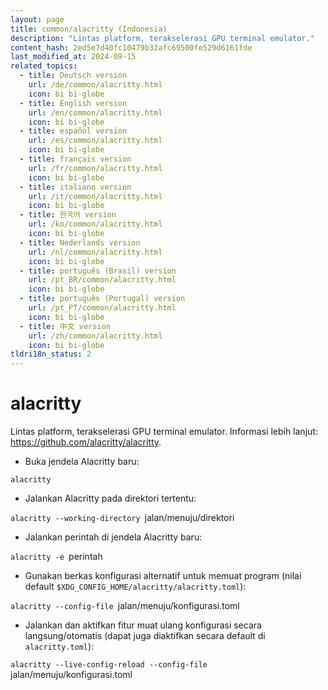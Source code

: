 ```yaml
---
layout: page
title: common/alacritty (Indonesia)
description: "Lintas platform, terakselerasi GPU terminal emulator."
content_hash: 2ed5e7d40fc10479b32afc69500fe529d6161fde
last_modified_at: 2024-09-15
related_topics:
  - title: Deutsch version
    url: /de/common/alacritty.html
    icon: bi bi-globe
  - title: English version
    url: /en/common/alacritty.html
    icon: bi bi-globe
  - title: español version
    url: /es/common/alacritty.html
    icon: bi bi-globe
  - title: français version
    url: /fr/common/alacritty.html
    icon: bi bi-globe
  - title: italiano version
    url: /it/common/alacritty.html
    icon: bi bi-globe
  - title: 한국어 version
    url: /ko/common/alacritty.html
    icon: bi bi-globe
  - title: Nederlands version
    url: /nl/common/alacritty.html
    icon: bi bi-globe
  - title: português (Brasil) version
    url: /pt_BR/common/alacritty.html
    icon: bi bi-globe
  - title: português (Portugal) version
    url: /pt_PT/common/alacritty.html
    icon: bi bi-globe
  - title: 中文 version
    url: /zh/common/alacritty.html
    icon: bi bi-globe
tldri18n_status: 2
---
```

# alacritty

Lintas platform, terakselerasi GPU terminal emulator.
Informasi lebih lanjut: <https://github.com/alacritty/alacritty>.

- Buka jendela Alacritty baru:

`alacritty`

- Jalankan Alacritty pada direktori tertentu:

`alacritty --working-directory `<span class="tldr-var badge badge-pill bg-dark-lm bg-white-dm text-white-lm text-dark-dm font-weight-bold">jalan/menuju/direktori</span>

- Jalankan perintah di jendela Alacritty baru:

`alacritty -e `<span class="tldr-var badge badge-pill bg-dark-lm bg-white-dm text-white-lm text-dark-dm font-weight-bold">perintah</span>

- Gunakan berkas konfigurasi alternatif untuk memuat program (nilai default `$XDG_CONFIG_HOME/alacritty/alacritty.toml`):

`alacritty --config-file `<span class="tldr-var badge badge-pill bg-dark-lm bg-white-dm text-white-lm text-dark-dm font-weight-bold">jalan/menuju/konfigurasi.toml</span>

- Jalankan dan aktifkan fitur muat ulang konfigurasi secara langsung/otomatis (dapat juga diaktifkan secara default di `alacritty.toml`):

`alacritty --live-config-reload --config-file `<span class="tldr-var badge badge-pill bg-dark-lm bg-white-dm text-white-lm text-dark-dm font-weight-bold">jalan/menuju/konfigurasi.toml</span>
